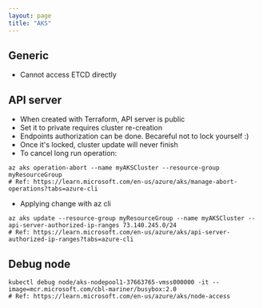 ```yaml
---
layout: page
title: "AKS"
---
```


## Generic
* Cannot access ETCD directly

## API server
* When created with Terraform, API server is public
* Set it to private requires cluster re-creation
* Endpoints authorization can be done. Becareful not to lock yourself :)
* Once it's locked, cluster update will never finish
* To cancel long run operation:
```
az aks operation-abort --name myAKSCluster --resource-group myResourceGroup
# Ref: https://learn.microsoft.com/en-us/azure/aks/manage-abort-operations?tabs=azure-cli
```
* Applying change with az cli
```
az aks update --resource-group myResourceGroup --name myAKSCluster --api-server-authorized-ip-ranges 73.140.245.0/24
# Ref: https://learn.microsoft.com/en-us/azure/aks/api-server-authorized-ip-ranges?tabs=azure-cli
```

## Debug node
```
kubectl debug node/aks-nodepool1-37663765-vmss000000 -it --image=mcr.microsoft.com/cbl-mariner/busybox:2.0
# Ref: https://learn.microsoft.com/en-us/azure/aks/node-access
```